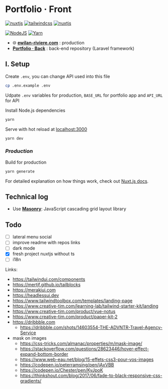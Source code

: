 # **Portfolio · Front**

[![nuxtjs](https://img.shields.io/static/v1?label=NuxtJS&message=v2.15&color=00C58E&style=flat-square&logo=nuxt.js&logoColor=ffffff)](https://nuxtjs.org/)
[![tailwindcss](https://img.shields.io/static/v1?label=Tailwind%20CSS&message=v2.0&color=38B2AC&style=flat-square&logo=tailwind-css&logoColor=ffffff)](https://tailwindcss.com/)
[![nuxtjs](https://img.shields.io/static/v1?label=Designed%20to%20be&message=SSG&color=00C58E&style=flat-square&logo=nuxt.js&logoColor=ffffff)](https://nuxtjs.org/docs/2.x/concepts/static-site-generation)

[![NodeJS](https://img.shields.io/static/v1?label=NodeJS&message=v14.16&color=339933&style=flat-square&logo=node.js&logoColor=ffffff)](https://nodejs.org/en)
[![Yarn](https://img.shields.io/static/v1?label=Yarn&message=v1.2&color=2C8EBB&style=flat-square&logo=yarn&logoColor=ffffff)](https://classic.yarnpkg.com/lang/en/)

- 🌐 [**ewilan-riviere.com**](https://ewilan-riviere.com) : production
- [**Portfolio · Back**](https://github.com/ewilan-riviere/portfolio-back) : back-end repository (Laravel framework)

## **I. Setup**

Create `.env`, you can change API used into this file

```bash
cp .env.example .env
```

Udpate `.env` variables for production, `BASE_URL` for portfolio app and `API_URL` for API

Install Node.js dependencies

``` bash
yarn
```

Serve with hot reload at [localhost:3000](http://localhost:3000)

```bash
yarn dev
```

### *Production*

Build for production

```bash
yarn generate
```

For detailed explanation on how things work, check out [Nuxt.js docs](https://nuxtjs.org).

## Technical log

- Use [**Masonry**](https://masonry.desandro.com): JavaScript cascading grid layout library

## Todo

- [ ] lateral menu social
- [ ] improve readme with repos links
- [ ] dark mode
- [x] fresh project nuxtjs without ts
- [ ] i18n

Links:

- <https://tailwindui.com/components>
- <https://mertjf.github.io/tailblocks>
- <https://merakiui.com>
- <https://headlessui.dev>
- <https://www.tailwindtoolbox.com/templates/landing-page>
- <https://www.creative-tim.com/learning-lab/tailwind-starter-kit/landing>
- <https://www.creative-tim.com/product/vue-notus>
- <https://www.creative-tim.com/product/paper-kit-2>
- <https://dribbble.com>
  - <https://dribbble.com/shots/14603554-THE-ADVNTR-Travel-Agency-Service>
- mask on images
  - <https://css-tricks.com/almanac/properties/m/mask-image/>
  - <https://stackoverflow.com/questions/28623446/hover-effect-expand-bottom-border>
  - <https://www.web-eau.net/blog/15-effets-css3-pour-vos-images>
  - <https://codepen.io/peterramsing/pen/jAxVBB>
  - <https://codepen.io/Chester/pen/KyJpoK>
  - <https://thinkshout.com/blog/2017/06/fade-to-black-responsive-css-gradients/>

